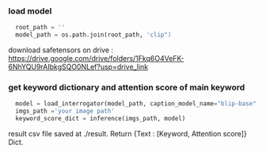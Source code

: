 ### load model
``` Python
  root_path = ''
  model_path = os.path.join(root_path, 'clip")
```
download safetensors on drive : 
https://drive.google.com/drive/folders/1Fkq6O4VeFK-6NhYQU9rAIbkgSQO0NLef?usp=drive_link


### get keyword dictionary and attention score of main keyword
``` Python
  model = load_interrogator(model_path, caption_model_name="blip-base", device="cuda") 
  imgs_path ='your image path'
  keyword_score_dict = inference(imgs_path, model)
```
result csv file saved at ./result.
Return {Text : [Keyword, Attention score]} Dict.
